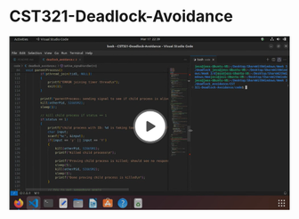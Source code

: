 # CST321-Deadlock-Avoidance

[![Deadlock avoidance video](./screenshots/video_screenshot.png)](https://www.loom.com/share/21828792cc9449ecaf124822b4cecfe1?sid=e9449947-1bd8-4df4-ab46-c809df3aa6ee)
